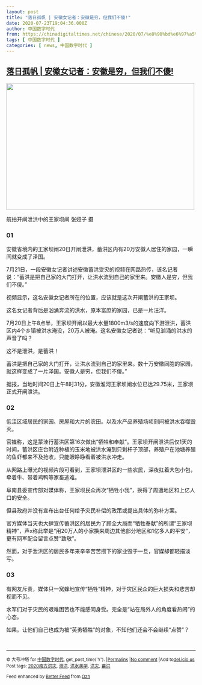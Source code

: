 ```yaml
---
layout: post
title: "落日孤帆 | 安徽女记者：安徽是穷，但我们不傻!"
date: 2020-07-23T19:04:36.000Z
author: 中国数字时代
from: https://chinadigitaltimes.net/chinese/2020/07/%e8%90%bd%e6%97%a5%e5%ad%a4%e5%b8%86-%e5%ae%89%e5%be%bd%e5%a5%b3%e8%ae%b0%e8%80%85%ef%bc%9a%e5%ae%89%e5%be%bd%e6%98%af%e7%a9%b7%ef%bc%8c%e4%bd%86%e6%88%91%e4%bb%ac%e4%b8%8d%e5%82%bb/
tags: [ 中国数字时代 ]
categories: [ news, 中国数字时代 ]
---
```

<!--1595531076000-->
[落日孤帆 | 安徽女记者：安徽是穷，但我们不傻!](https://chinadigitaltimes.net/chinese/2020/07/%e8%90%bd%e6%97%a5%e5%ad%a4%e5%b8%86-%e5%ae%89%e5%be%bd%e5%a5%b3%e8%ae%b0%e8%80%85%ef%bc%9a%e5%ae%89%e5%be%bd%e6%98%af%e7%a9%b7%ef%bc%8c%e4%bd%86%e6%88%91%e4%bb%ac%e4%b8%8d%e5%82%bb/)
------

<div>
<div id="attachment_650744" style="width: 510px" class="wp-caption aligncenter"><img aria-describedby="caption-attachment-650744" class="wp-image-650744" src="https://chinadigitaltimes.net/chinese/files/2020/07/泄洪-300x201.jpg" alt="" width="500" height="336" srcset="https://chinadigitaltimes.net/chinese/files/2020/07/泄洪-300x201.jpg 300w, https://chinadigitaltimes.net/chinese/files/2020/07/泄洪.jpg 535w" sizes="(max-width: 500px) 100vw, 500px" /><p id="caption-attachment-650744" class="wp-caption-text">航拍开闸泄洪中的王家坝闸 张娅子 摄</p></div><h3>01</h3><p>安徽省境内的王家坝闸20日开闸泄洪，蓄洪区内有20万安徽人居住的家园，一瞬间就变成了泽国。</p><p>7月21日，一段安徽女记者讲述安徽蓄洪受灾的视频在网路热传，该名记者说：“蓄洪是把自己家的大门打开，让洪水流到自己的家里来。安徽人是穷，但我们不傻。”</p><p>视频显示，这名安徽女记者所在的位置，应该就是这次开闸蓄洪的王家坝。</p><p>这名女记者背后是汹涌奔流的洪水，原本富庶的家园，已是一片汪洋。</p><p>7月20日上午8点半，王家坝开闸以最大水量1800m3/s的速度向下游泄洪，蓄洪区内4个乡镇被洪水淹没，20万人被淹。这名安徽女记者说：“听见汹涌的洪水的声音了吗？</p><p>这不是泄洪，是蓄洪！</p><p>蓄洪是把自己家的大门打开，让洪水流到自己的家里来。数十万安徽同胞的家园，就这样变成了一片泽国。安徽人是穷，但我们不傻。”</p><p>据报，当地时间20日上午8时31分，安徽淮河王家坝闸水位已达29.75米，王家坝正式开闸泄洪。</p><h3>02</h3><p>低洼区域居民的家园、房屋和大片的农田。以及水产品养殖场顷刻间被洪水吞噬毁灭。</p><p>官媒称，这是蒙洼行蓄洪区第16次做出“牺牲和奉献”。王家坝开闸泄洪后仅1天的时间，蓄洪区庄台附近种植的玉米地被洪水淹到只剩杆子顶部，养殖户在池塘养殖的鱼虾都来不及抢收，只能眼睁睁看着被洪水冲走。</p><p>从网路上曝光的视频片段可看到，王家坝泄洪区的一些农民，深夜扛着大包小包，牵着牛、带着鸡鸭等家畜逃难。</p><p>阜南县委宣传部对媒体称，王家坝民众再次“牺牲小我”，换得了周遭地区和上亿人口的安全。</p><p>但县政府并没有宣布出台任何给予灾民补偿的政策或提出具体的弥补方案。</p><p>官方媒体当天也大肆宣传蓄洪区的居民为了顾全大局而“牺牲奉献”的所谓“王家坝精神”，声x称此举是“用20万人的小家换来周边其他部分地区和1亿多人的平安”，更有网军配合留言点赞“致敬”。</p><p>然而，对于泄洪区的居民多年来辛辛苦苦攒下的家业毁于一旦，官媒却都轻描淡写。</p><h3>03</h3><p>有网友斥责，媒体只一窝蜂地宣传“牺牲”精神，对于灾区民众的巨大损失和悲苦却视而不见。</p><p>水军们对于灾民的艰难困苦也不能感同身受。完全是“站在局外人的角度看热闹”的心态。</p><p>如果。让他们自己也成为被“英勇牺牲”的对象，不知他们还会不会继续“点赞”？</p><p>&nbsp;</p><hr /><p><small>&copy; 大号冲塔 for <a href="https://chinadigitaltimes.net/chinese">中国数字时代</a>, get_post_time('Y'). |<a href="https://chinadigitaltimes.net/chinese/2020/07/%e8%90%bd%e6%97%a5%e5%ad%a4%e5%b8%86-%e5%ae%89%e5%be%bd%e5%a5%b3%e8%ae%b0%e8%80%85%ef%bc%9a%e5%ae%89%e5%be%bd%e6%98%af%e7%a9%b7%ef%bc%8c%e4%bd%86%e6%88%91%e4%bb%ac%e4%b8%8d%e5%82%bb/">Permalink</a> |<a href="https://chinadigitaltimes.net/chinese/2020/07/%e8%90%bd%e6%97%a5%e5%ad%a4%e5%b8%86-%e5%ae%89%e5%be%bd%e5%a5%b3%e8%ae%b0%e8%80%85%ef%bc%9a%e5%ae%89%e5%be%bd%e6%98%af%e7%a9%b7%ef%bc%8c%e4%bd%86%e6%88%91%e4%bb%ac%e4%b8%8d%e5%82%bb/#comments">No comment</a> |Add to<a href="http://del.icio.us/post?url=https://chinadigitaltimes.net/chinese/2020/07/%e8%90%bd%e6%97%a5%e5%ad%a4%e5%b8%86-%e5%ae%89%e5%be%bd%e5%a5%b3%e8%ae%b0%e8%80%85%ef%bc%9a%e5%ae%89%e5%be%bd%e6%98%af%e7%a9%b7%ef%bc%8c%e4%bd%86%e6%88%91%e4%bb%ac%e4%b8%8d%e5%82%bb/&amp;title=落日孤帆 | 安徽女记者：安徽是穷，但我们不傻!">del.icio.us</a><br/>Post tags: <a href="https://chinadigitaltimes.net/chinese/tag/2020%e5%8d%97%e6%96%b9%e6%b4%aa%e7%81%be/" rel="tag">2020南方洪灾</a>, <a href="https://chinadigitaltimes.net/chinese/tag/%e6%b3%84%e6%b4%aa/" rel="tag">泄洪</a>, <a href="https://chinadigitaltimes.net/chinese/tag/%e6%b4%aa%e6%b0%b4%e7%be%8e%e5%ad%a6/" rel="tag">洪水美学</a>, <a href="https://chinadigitaltimes.net/chinese/tag/%e6%b4%aa%e7%81%be/" rel="tag">洪灾</a>, <a href="https://chinadigitaltimes.net/chinese/tag/%e8%93%84%e6%b4%aa/" rel="tag">蓄洪</a><br/></small></p><p><small>Feed enhanced by <a href='http://planetozh.com/blog/my-projects/wordpress-plugin-better-feed-rss/'>Better Feed</a> from  <a href='http://planetozh.com/blog/'>Ozh</a></small></p>
</div>
